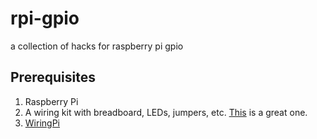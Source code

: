 # rpi-gpio
a collection of hacks for raspberry pi gpio

## Prerequisites
1. Raspberry Pi
2. A wiring kit with breadboard, LEDs, jumpers, etc.  [This](http://amzn.com/B00MHK2QGC) is a great one.
3. [WiringPi](http://wiringpi.com/download-and-install/)
